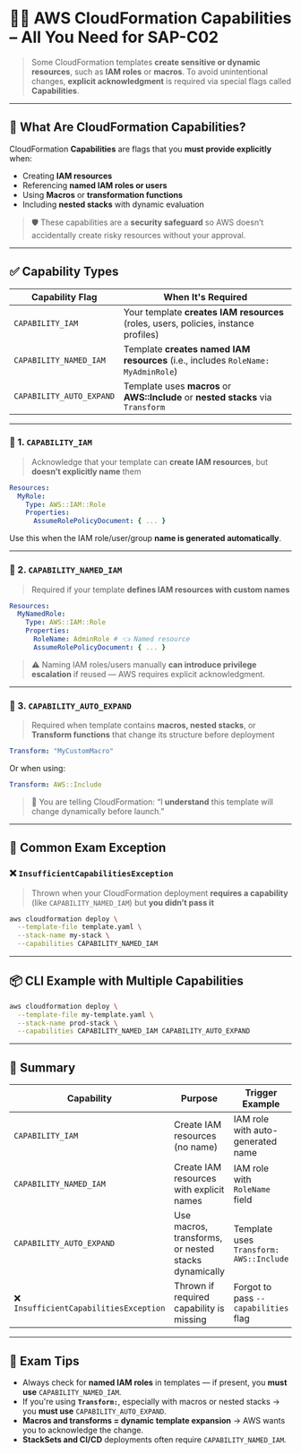 # 🧠🔐 **AWS CloudFormation Capabilities – All You Need for SAP-C02**

> Some CloudFormation templates **create sensitive or dynamic resources**, such as **IAM roles** or **macros**. To avoid unintentional changes, **explicit acknowledgment** is required via special flags called **Capabilities**.

---

## 📜 What Are CloudFormation Capabilities?

CloudFormation **Capabilities** are flags that you **must provide explicitly** when:

- Creating **IAM resources**
- Referencing **named IAM roles or users**
- Using **Macros** or **transformation functions**
- Including **nested stacks** with dynamic evaluation

> 🛡️ These capabilities are a **security safeguard** so AWS doesn’t accidentally create risky resources without your approval.

---

## ✅ Capability Types

| Capability Flag          | When It's Required                                                                  |
| ------------------------ | ----------------------------------------------------------------------------------- |
| `CAPABILITY_IAM`         | Your template **creates IAM resources** (roles, users, policies, instance profiles) |
| `CAPABILITY_NAMED_IAM`   | Template **creates named IAM resources** (i.e., includes `RoleName: MyAdminRole`)   |
| `CAPABILITY_AUTO_EXPAND` | Template uses **macros** or **AWS::Include** or **nested stacks** via `Transform`   |

---

### 🔐 1. `CAPABILITY_IAM`

> Acknowledge that your template can **create IAM resources**, but **doesn’t explicitly name** them

```yaml
Resources:
  MyRole:
    Type: AWS::IAM::Role
    Properties:
      AssumeRolePolicyDocument: { ... }
```

Use this when the IAM role/user/group **name is generated automatically**.

---

### 🔐 2. `CAPABILITY_NAMED_IAM`

> Required if your template **defines IAM resources with custom names**

```yaml
Resources:
  MyNamedRole:
    Type: AWS::IAM::Role
    Properties:
      RoleName: AdminRole # 👈 Named resource
      AssumeRolePolicyDocument: { ... }
```

> ⚠️ Naming IAM roles/users manually **can introduce privilege escalation** if reused — AWS requires explicit acknowledgment.

---

### 🔄 3. `CAPABILITY_AUTO_EXPAND`

> Required when template contains **macros, nested stacks**, or **Transform functions** that change its structure before deployment

```yaml
Transform: "MyCustomMacro"
```

Or when using:

```yaml
Transform: AWS::Include
```

> 🧠 You are telling CloudFormation: “I **understand** this template will change dynamically before launch.”

---

## 🚨 Common Exam Exception

### ❌ `InsufficientCapabilitiesException`

> Thrown when your CloudFormation deployment **requires a capability** (like `CAPABILITY_NAMED_IAM`) but **you didn’t pass it**

```bash
aws cloudformation deploy \
  --template-file template.yaml \
  --stack-name my-stack \
  --capabilities CAPABILITY_NAMED_IAM
```

---

## 📦 CLI Example with Multiple Capabilities

```bash
aws cloudformation deploy \
  --template-file my-template.yaml \
  --stack-name prod-stack \
  --capabilities CAPABILITY_NAMED_IAM CAPABILITY_AUTO_EXPAND
```

---

## 📌 Summary

| Capability                             | Purpose                                              | Trigger Example                         |
| -------------------------------------- | ---------------------------------------------------- | --------------------------------------- |
| `CAPABILITY_IAM`                       | Create IAM resources (no name)                       | IAM role with auto-generated name       |
| `CAPABILITY_NAMED_IAM`                 | Create IAM resources with explicit names             | IAM role with `RoleName` field          |
| `CAPABILITY_AUTO_EXPAND`               | Use macros, transforms, or nested stacks dynamically | Template uses `Transform: AWS::Include` |
| ❌ `InsufficientCapabilitiesException` | Thrown if required capability is missing             | Forgot to pass `--capabilities` flag    |

---

## 🧠 Exam Tips

- Always check for **named IAM roles** in templates — if present, you **must use** `CAPABILITY_NAMED_IAM`.
- If you're using **`Transform:`**, especially with macros or nested stacks → you **must use** `CAPABILITY_AUTO_EXPAND`.
- **Macros and transforms = dynamic template expansion** → AWS wants you to acknowledge the change.
- **StackSets and CI/CD** deployments often require `CAPABILITY_NAMED_IAM`.
